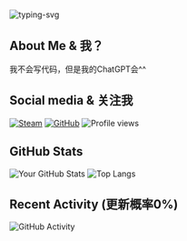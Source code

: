 # <p align="center">
   <img src="https://readme-typing-svg.herokuapp.com?font=Fira+Code&pause=1000&width=435&lines=I'm+Nazuna%5E_%5E" alt="typing-svg">
</p>

## About Me & 我？
我不会写代码，但是我的ChatGPT会^^

## Social media & 关注我
[![Steam](https://img.shields.io/badge/dynamic/json?url=https%3A%2F%2Fapi.swo.moe%2Fstats%2Fsteamgames%2F76561199045184009&query=count&color=0b1a37&label=Steam&labelColor=134375&logo=steam&suffix=+games&cacheSeconds=3600)](https://steamcommunity.com/id/nazuna1337/)
[![GitHub](https://img.shields.io/badge/dynamic/json?url=https%3A%2F%2Fapi.swo.moe%2Fstats%2Fgithub%2FNaNA1337&query=count&color=181717&label=GitHub&labelColor=282c34&logo=github&suffix=+follows&cacheSeconds=3600)](https://github.com/NaNA1337)
![Profile views](https://komarev.com/ghpvc/?username=NaNA1337&color=ff69b4)

## GitHub Stats
![Your GitHub Stats](https://github-readme-stats.vercel.app/api?username=NaNA1337&show_icons=true&theme=radical)
![Top Langs](https://github-readme-stats.vercel.app/api/top-langs/?username=NaNA1337&layout=compact&theme=radical)

## Recent Activity (更新概率0%)
![GitHub Activity](https://github-readme-activity-graph.vercel.app/graph?username=NaNA1337&theme=github)
